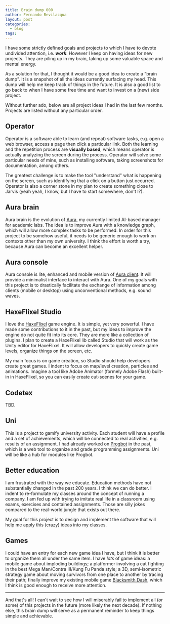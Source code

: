 ```yaml
---
title: Brain dump 000
author: Fernando Bevilacqua
layout: post
categories:
  - blog
tags:
---
```


I have some strictly defined goals and projects to which I have to devote undivided attention, i.e. ***work***. However I keep on having ideas for new projects. They are piling up in my brain, taking up some valuable space and mental energy.

As a solution for that, I thought it would be a good idea to create a "brain dump". It is a snapshot of all the ideas currently surfacing my head. This dump will help me keep track of things in the future. It is also a good list to go back to when I have some free time and want to invest on a (new) side project.

Without further ado, below are all project ideas I had in the last few months. Projects are listed without any particular order.

## Operator

Operator is a software able to learn (and repeat) software tasks, e.g. open a web browser, access a page then click a particular link. Both the learning and the repetition process are **visually based**, which means operator is actually analyzing the screen during the process. Operator will solve some particular needs of mine, such as installing software, taking screenshots for documentation, among others.

The greatest challenge is to make the tool "understand" what is happening on the screen, such as identifying that a click on a button just occurred. Operator is also a corner stone in my plan to create something close to Jarvis (yeah yeah, I know, but I have to start somewhere, don't I?).

## Aura brain

Aura brain is the evolution of [Aura](https://github.com/Dovyski/Aura), my currently limited AI-based manager for academic labs. The idea is to improve Aura with a knowledge graph, which will allow more complex tasks to be performed. In order for this project to be somehow useful, it needs to be generic enough to work on contexts other than my own university. I think the effort is worth a try, because Aura can become an excellent helper.

## Aura console

Aura console is lite, enhanced and mobile version of [Aura client](https://github.com/Dovyski/Aura/tree/master/api/client). It will provide a minimalist interface to interact with Aura. One of my goals with this project is to drastically facilitate the exchange of information among clients (mobile or desktop) using unconventional methods, e.g. sound waves.

## HaxeFlixel Studio

I love the [HaxeFlixel](http://haxeflixel.com) game engine. It is simple, yet very powerful. I have made some contributions to it in the past, but my ideas to improve the engine do not quite fit into its core. They are more like a collection of plugins. I plan to create a HaxeFlixel lib called Studio that will work as the Unity editor for HaxeFlixel. It will allow developers to quickly create game levels, organize things on the screen, etc.

My main focus is on game creation, so Studio should help developers create great games. I indent to focus on map/level creation, particles and animations. Imagine a tool like Adobe Animator (formely Adobe Flash) built-in in HaxeFlixel, so you can easily create cut-scenes for your game.

## Codetex

TBD.

## Uni

This is a project to gamify university activity. Each student will have a profile and a set of achievements, which will be connected to real activities, e.g. results of an assignment. I had already worked on [Progbot](https://github.com/Dovyski/Progbot) in the past, which is a web tool to organize and grade programming assignments. Uni will be like a hub for modules like Progbot.  

## Better education

I am frustrated with the way we educate. Education methods have not substantially changed in the past 200 years. I think we can do better. I indent to re-formulate my classes around the concept of running a company. I am fed up with trying to imitate real life in a classroom using exams, exercises and contained assignments. Those are silly jokes compared to the real-world jungle that exists out there.

My goal for this project is to design and implement the software that will help me apply this (crazy) ideas into my classes.   

## Games

I could have an entry for each new game idea I have, but I think it is better to organize them all under the same item. I have *lots* of game ideas: a mobile game about imploding buildings; a platformer involving a cat fighting in the best Mega Man/Contra III/Kung Fu Panda style; a 3D, semi-isometric strategy game about moving survivors from one place to another by tracing their path; finally improve my existing mobile game [Blacksmith Dash](https://play.google.com/store/apps/details?id=air.com.loopyape.blacksmithdash.BlacksmithDash), which I think is good enough to receive more attention.

___

And that's all! I can't wait to see how I will miserably fail to implement all (or some) of this projects in the future (more likely the next decade). If nothing else, this brain dump will serve as a permanent reminder to keep things simple and achievable.
